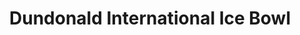 ---
title: "Dundonald International Ice Bowl"
address: "111, Old Dundonald Road, Dundonald, Belfast, Co. Antrim, BT16 1XT"
tel: "028 9080 9100"
county: "Antrim"
category: "Zoos And Aquariums"
type: "Content"
lat: "054.5880000000"
lng: "-005.8172220000"
---